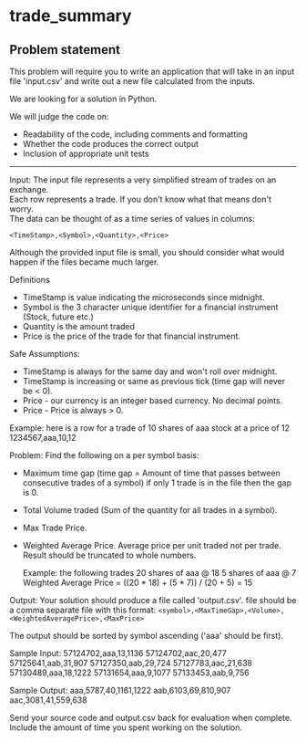 # trade_summary

## Problem statement
This problem will require you to write an application that will take in 
an input file 'input.csv' and write out a new file calculated from the inputs.

We are looking for a solution in Python. 

We will judge the code on:
 - Readability of the code, including comments and formatting
 - Whether the code produces the correct output
 - Inclusion of appropriate unit tests

_______________________________________________________________________________

Input:
The input file represents a very simplified stream of trades on an exchange.  
Each row represents a trade.  If you don't know what that means don't worry.  
The data can be thought of as a time series of values in columns: 

`<TimeStamp>,<Symbol>,<Quantity>,<Price>`

Although the provided input file is small, you should consider what would happen 
if the files became much larger.

Definitions
- TimeStamp is value indicating the microseconds since midnight.
- Symbol is the 3 character unique identifier for a financial 
  instrument (Stock, future etc.)
- Quantity is the amount traded
- Price is the price of the trade for that financial instrument.

Safe Assumptions:
- TimeStamp is always for the same day and won't roll over midnight.
- TimeStamp is increasing or same as previous tick (time gap will never be < 0).
- Price - our currency is an integer based currency.  No decimal points.
- Price - Price is always > 0.

Example: here is a row for a trade of 10 shares of aaa stock at a price of 12 
1234567,aaa,10,12

Problem:
Find the following on a per symbol basis:
- Maximum time gap
  (time gap = Amount of time that passes between consecutive trades of a symbol)
  if only 1 trade is in the file then the gap is 0.
- Total Volume traded (Sum of the quantity for all trades in a symbol).
- Max Trade Price.
- Weighted Average Price.  Average price per unit traded not per trade.
  Result should be truncated to whole numbers.

  Example: the following trades
	20 shares of aaa @ 18
	5 shares of aaa @ 7
	Weighted Average Price = ((20 * 18) + (5 * 7)) / (20 + 5) = 15

Output:
Your solution should produce a file called 'output.csv'.
file should be a comma separate file with this format:
`<symbol>,<MaxTimeGap>,<Volume>,<WeightedAveragePrice>,<MaxPrice>`

The output should be sorted by symbol ascending ('aaa' should be first).

Sample Input:
57124702,aaa,13,1136
57124702,aac,20,477
57125641,aab,31,907
57127350,aab,29,724
57127783,aac,21,638
57130489,aaa,18,1222
57131654,aaa,9,1077
57133453,aab,9,756

Sample Output:
aaa,5787,40,1161,1222
aab,6103,69,810,907
aac,3081,41,559,638

Send your source code and output.csv back for evaluation when complete.
Include the amount of time you spent working on the solution.
